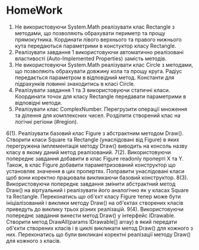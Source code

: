# HomeWork

1. Не використовуючи System.Math реалізувати клас Rectangle з методами, що позволяють обрахувати периметр та прощу прямокутника. Кординати лівого верхнього та правого нижнього кута передаються параметрими в констуктор класу Rectangle. 
2. Реалізувати завдання 1 використовуючи автоматично реалізовані властивості (Auto-Implemented Properties) замість методів. 
3. Не використовуючи System.Math реалізувати клас Circle з методами, що позволяють обрахувати довжину кола та прощу круга. Радіус передається параметром в відповідний метод. Константи для підрахунків повинні знаходитись в класі Circle. 
4. Реалізувати завдання 1 та 3 використовуючи статичні класи. Координати точок для класу Rectangle передавати параметрими в відповідні методи. 
5. Реалізувати клас ComplexNumber. Перегрузити операції множення та ділення для комплексних чисел. Розділити створений клас на логічні регіони (#region).

6(1). Реалізувати базовий клас Figure з абстрактним методом Draw(). Створити класи Square та Rectangle (унаслідовані від Figure) в яких перегружена імплементація методу Draw() виводить на консоль назву класу в якому даний метод реалізований.
7(2). Використовуючи попереднє завдання добавити в клас Figure readonly проперті X та Y. Також, в клас Figure добавити параметризований конструктор що установляє значення в цих пропертях. Поправити унаслідовані класи щоб вони коректно працювали викликаючи базовий конструктор.
8(3). Використовуючи попереднє завдання змінити абстрактний метод Draw() на віртуальний і реалізувати його аналогічно як у класах Square та Rectangle. Переконатись що об'єкт класу Figure тепер може бути ініціалізований і виклики методу Draw() на об'єктах створених класів приведуть до виклику трьох різних реалізацій.
9(4). Використовуючи попереднє завдання винести метод Draw() у інтерфейс IDrawable. Створити метод DrawAll(params IDrawable[] array) в який передати об'єкти створених класів і в циклі викликати метод Draw() для кожного з них. Переконатись що були викликані коректні реалізації методу Draw() для кожного з класів.
